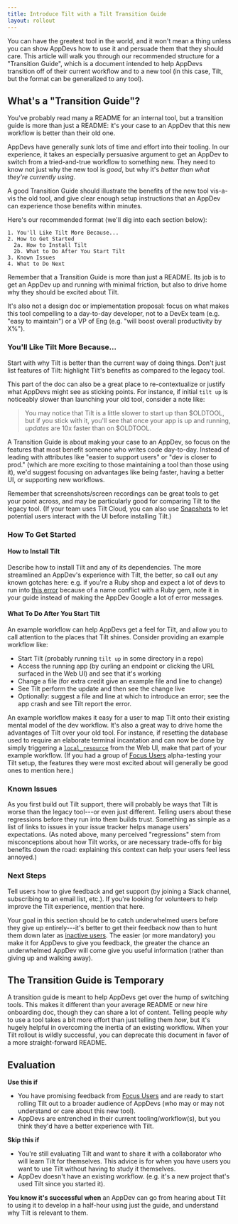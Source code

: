 ```yaml
---
title: Introduce Tilt with a Tilt Transition Guide
layout: rollout
---
```

You can have the greatest tool in the world, and it won't mean a thing unless you can show AppDevs how to use it and persuade them that they should care. This article will walk you through our recommended structure for a "Transition Guide", which is a document intended to help AppDevs transition off of their current workflow and to a new tool (in this case, Tilt, but the format can be generalized to any tool).

## What's a "Transition Guide"?

You've probably read many a README for an internal tool, but a transition guide is more than just a README: it's your case to an AppDev that this new workflow is better than their old one.

AppDevs have generally sunk lots of time and effort into their tooling. In our experience, it takes an especially persuasive argument to get an AppDev to switch from a tried-and-true workflow to something new. They need to know not just why the new tool is _good_, but why it's _better than what they're currently using_. 

A good Transition Guide should illustrate the benefits of the new tool vis-a-vis the old tool, and give clear enough setup instructions that an AppDev can experience those benefits within minutes.

Here's our recommended format (we'll dig into each section below):

```
1. You'll Like Tilt More Because...
2. How to Get Started
  2a. How to Install Tilt
  2b. What to Do After You Start Tilt
3. Known Issues
4. What to Do Next
```

Remember that a Transition Guide is more than just a README. Its job is to get an AppDev up and running with minimal friction, but also to drive home why they should be excited about Tilt.

It's also not a design doc or implementation proposal: focus on what makes this tool compelling to a day-to-day developer, not to a DevEx team (e.g. "easy to maintain") or a VP of Eng (e.g. "will boost overall productivity by X%").

### You'll Like Tilt More Because...

Start with why Tilt is better than the current way of doing things. Don't just list features of Tilt: highlight Tilt's benefits as compared to the legacy tool.

This part of the doc can also be a great place to re-contextualize or justify what AppDevs might see as sticking points. For instance, if initial `tilt up` is noticeably slower than launching your old tool, consider a note like:
> You may notice that Tilt is a little slower to start up than $OLDTOOL, but if you stick with it, you'll see that once your app is up and running, _updates_ are 10x faster than on $OLDTOOL.

A Transition Guide is about making your case to an AppDev, so focus on the features that most benefit someone who writes code day-to-day. Instead of leading with attributes like "easier to support users" or "dev is closer to prod." (which are more exciting to those maintaining a tool than those using it), we'd suggest focusing on advantages like being faster, having a better UI, or supporting new workflows.

Remember that screenshots/screen recordings can be great tools to get your point across, and may be particularly good for comparing Tilt to the legacy tool. (If your team uses Tilt Cloud, you can also use [Snapshots](../snapshots) to let potential users interact with the UI before installing Tilt.)

### How To Get Started

#### How to Install Tilt
Describe how to install Tilt and any of its dependencies. The more streamlined an AppDev's experience with Tilt, the better, so call out any known gotchas here: e.g. if you're a Ruby shop and expect a lot of devs to run into [this error](https://docs.tilt.dev/faq.html#q-when-i-run-tilt-version-i-see-template-engine-not-found-for-version-what-do-i-do) because of a name conflict with a Ruby gem, note it in your guide instead of making the AppDev Google a lot of error messages.

#### What To Do After You Start Tilt
An example workflow can help AppDevs get a feel for Tilt, and allow you to call attention to the places that Tilt shines. Consider providing an example workflow like:
* Start Tilt (probably running `tilt up` in some directory in a repo)
* Access the running app (by curling an endpoint or clicking the URL surfaced in the Web UI) and see that it's working
* Change a file (for extra credit give an example file and line to change)
* See Tilt perform the update and then see the change live
* Optionally: suggest a file and line at which to introduce an error; see the app crash and see Tilt report the error.

An example workflow makes it easy for a user to map Tilt onto their existing mental model of the dev workflow. It's also a great way to drive home the advantages of Tilt over your old tool. For instance, if resetting the database used to require an elaborate terminal incantation and can now be done by simply triggering a [`local_resource`](../local_resource) from the Web UI, make that part of your example workflow. (If you had a group of [Focus Users](../rollout/focus) alpha-testing your Tilt setup, the features they were most excited about will generally be good ones to mention here.)

### Known Issues

As you first build out Tilt support, there will probably be ways that Tilt is worse than the legacy tool---or even just different. Telling users about these regressions before they run into them builds trust. Something as simple as a list of links to issues in your issue tracker helps manage users' expectations. (As noted above, many perceived "regressions" stem from misconceptions about how Tilt works, or are necessary trade-offs for big benefits down the road: explaining this context can help your users feel less annoyed.)

### Next Steps

Tell users how to give feedback and get support (by joining a Slack channel, subscribing to an email list, etc.). If you're looking for volunteers to help improve the Tilt experience, mention that here.

Your goal in this section should be to catch underwhelmed users before they give up entirely---it's better to get their feedback now than to hunt them down later as [inactive users](../rollout/prioritize-inactive). The easier (or more mandatory) you make it for AppDevs to give you feedback, the greater the chance an underwhelmed AppDev will come give you useful information (rather than giving up and walking away).

## The Transition Guide is Temporary

A transition guide is meant to help AppDevs get over the hump of switching tools. This makes it different than your average README or new hire onboarding doc, though they can share a lot of content. Telling people _why_ to use a tool takes a bit more effort than just telling them _how_, but it's hugely helpful in overcoming the inertia of an existing workflow. When your Tilt rollout is wildly successful, you can deprecate this document in favor of a more straight-forward README.

## Evaluation

**Use this if**
* You have promising feedback from [Focus Users](../rollout/focus) and are ready to start rolling Tilt out to a broader audience of AppDevs (who may or may not understand or care about this new tool).
* AppDevs are entrenched in their current tooling/workflow(s), but you think they'd have a better experience with Tilt.

**Skip this if**
* You're still evaluating Tilt and want to share it with a collaborator who will learn Tilt for themselves. This advice is for when you have users you want to use Tilt without having to study it themselves.
* AppDev doesn't have an existing workflow. (e.g. it's a new project that's used Tilt since you started it).

**You know it's successful when** an AppDev can go from hearing about Tilt to using it to develop in a half-hour using just the guide, and understand why Tilt is relevant to them.

